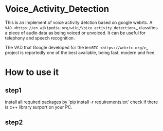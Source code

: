 # Voice_Activity_Detection
This is an implement of voice activity detction based on google webrtc. 
A `VAD <https://en.wikipedia.org/wiki/Voice_activity_detection>`_
classifies a piece of audio data as being voiced or unvoiced. It can
be useful for telephony and speech recognition.

The VAD that Google developed for the `WebRTC <https://webrtc.org/>`_
project is reportedly one of the best available, being fast, modern
and free.

# How to use it

## step1
install all required packages by 'pip install -r requirements.txt'
check if there is c++ library surport on your PC.

## step2


